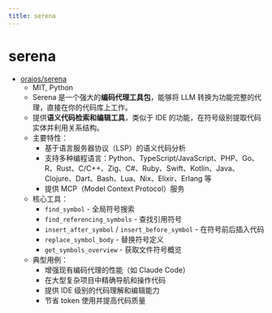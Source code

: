 ```yaml
---
title: serena
---
```


# serena

- [oraios/serena](https://github.com/oraios/serena)
  - MIT, Python
  - Serena 是一个强大的**编码代理工具包**，能够将 LLM 转换为功能完整的代理，直接在你的代码库上工作。
  - 提供**语义代码检索和编辑工具**，类似于 IDE 的功能，在符号级别提取代码实体并利用关系结构。
  - 主要特性：
    - 基于语言服务器协议（LSP）的语义代码分析
    - 支持多种编程语言：Python、TypeScript/JavaScript、PHP、Go、R、Rust、C/C++、Zig、C#、Ruby、Swift、Kotlin、Java、Clojure、Dart、Bash、Lua、Nix、Elixir、Erlang 等
    - 提供 MCP（Model Context Protocol）服务
  - 核心工具：
    - `find_symbol` - 全局符号搜索
    - `find_referencing_symbols` - 查找引用符号
    - `insert_after_symbol` / `insert_before_symbol` - 在符号前后插入代码
    - `replace_symbol_body` - 替换符号定义
    - `get_symbols_overview` - 获取文件符号概览
  - 典型用例：
    - 增强现有编码代理的性能（如 Claude Code）
    - 在大型复杂项目中精确导航和操作代码
    - 提供 IDE 级别的代码理解和编辑能力
    - 节省 token 使用并提高代码质量


```bash
```
